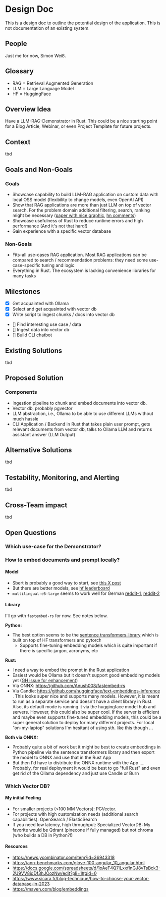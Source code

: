 # Design Doc

This is a design doc to outline the potential design of the application. This is not documentation of an existing system.

## People

Just me for now, Simon Weiß.

## Glossary
* RAG = Retrieval Augmented Generation
* LLM = Large Language Model
* HF = HuggingFace

## Overview Idea

Have a LLM-RAG-Demonstrator in Rust. This could be a nice starting point for a Blog Article, Webinar, or even Project Template for future projects.

## Context

tbd

## Goals and Non-Goals

### Goals

* Showcase capability to build LLM-RAG application on custom data with local OSS model (flexibility to change models, even OpenAI API)
* Show that RAG applications are more than just LLM on top of vector search. For the problem domain additional filtering, search, ranking might be necessary ([paper with nice graphic](https://arxiv.org/abs/2312.10997v1
), [hn comments](https://news.ycombinator.com/item?id=39000241&utm_source=pocket_saves))
* Showcase usefulness of Rust to reduce runtime errors and high performance (And it's not that hard!)
* Gain experience with a specific vector database

### Non-Goals

* Fits-all use-cases RAG application. Most RAG applications can be compared to search / recommendation problems: they need some use-case-specific tuning and logic
* Everything in Rust. The ecosystem is lacking convenience libraries for many tasks

## Milestones

- [x] Get acquainted with Ollama
- [x] Select and get acquainted with vector db
- [x] Write script to ingest chunks / docs into vector db
- [] Find interesting use case / data
- [] Ingest data into vector db
- [] Build CLI chatbot

## Existing Solutions

tbd

## Proposed Solution

### Components

* Ingestion pipeline to chunk and embed documents into vector db.
* Vector db, probably pgvector
* LLM abstraction, i.e., Ollama to be able to use different LLMs without much hassle
* CLI Application / Backend in Rust that takes plain user prompt, gets relevant documents from vector db, talks to Ollama LLM and returns assistant answer (LLM Output)

## Alternative Solutions

tbd

## Testability, Monitoring, and Alerting

tbd

## Cross-Team impact

tbd

## Open Questions

### Which use-case for the Demonstrator?

### How to embed documents and prompt locally?

#### Model

* Sbert is probably a good way to start, see [this X post](https://x.com/cwolferesearch/status/1747689404062126246?s=20)
* But there are better models, see [hf leaderboard](https://huggingface.co/spaces/mteb/leaderboard)
* `multilingual-e5-large` seems to work well for German [reddit-1](https://www.reddit.com/r/LocalLLaMA/comments/18fsty1/comment/kcxj4bm/?utm_source=share&utm_medium=web2x&context=3), [reddit-2](https://www.reddit.com/r/LocalLLaMA/comments/17p18m9/rag_embeddings/)

 

#### Library 

I'll go with `fastembed-rs` for now. See notes below.

**Python:**

* The best option seems to be the [sentence transformers library](https://www.sbert.net/index.html) which is built on top of HF transformers and pytorch
    * Supports fine-tuning embedding models which is quite important if there is specific jargon, acronyms, etc

**Rust:**
* I need a way to embed the prompt in the Rust application
* Easiest would be Ollama but it doesn't support good embedding models yet ([GH issue for enhancement](https://github.com/jmorganca/ollama/issues/327))
* Via ONNX: https://github.com/Anush008/fastembed-rs
* Via Candle: https://github.com/huggingface/text-embeddings-inference . This looks super nice and supports many models. However, it is meant to run as a separate service and doesn't have a client library in Rust. Also, its default mode is running it via the huggingface model hub and servers. However, this could also be super cool. If the server is efficient and maybe even supports fine-tuned embedding models, this could be a super general solution to deploy for many different projects. For local "on-my-laptop" solutions I'm hesitant of using sth. like this though ...

**Both via ONNX:**
* Probably quite a bit of work but it might be best to create embeddings in Python pipeline via the sentence transformers library and then export the model to ONNX and use that in the Rust App
* But then I'd have to distribute the ONNX runtime with the App .... Probably, for real deployment it would be best to go "full Rust" and even get rid of the Ollama dependency and just use Candle or Burn


### Which Vector DB? 
#### My initial Feeling

* For smaller projects (<100 MM Vectors): PGVector. 
* For projects with high customization needs (additional search capabilities): OpenSearch / ElasticSearch
* If you need low latency, high throughput: Specialized VectorDB: My favorite would be Qdrant (pinecone if fully managed) but not chroma (who builds a DB in Python?!)


#### Resources

* https://news.ycombinator.com/item?id=36943318
* https://ann-benchmarks.com/glove-100-angular_10_angular.html
* https://docs.google.com/spreadsheets/d/1oAeF4Q7ILxxfInGJ8vTsBck3-2U9VV8idDf3hJOozNw/edit?pli=1#gid=0
* https://www.sicara.fr/blog-technique/how-to-choose-your-vector-database-in-2023
* https://maven.com/blog/embeddings

